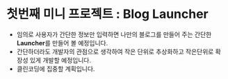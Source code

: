 # 첫번째 미니 프로젝트 : Blog Launcher

- 임의로 사용자가 간단한 정보만 입력하면 나만의 블로그를 만들어 주는 간단한 **Launcher**를 만들어 볼 예정입니다.
- 간단하더라도 개발자의 관점으로 생각하여 작은 단위로 추상화하고 작은단위로 확장성 있게 개발할 예정입니다.
- 클린코딩에 집중할 계획입니다.
